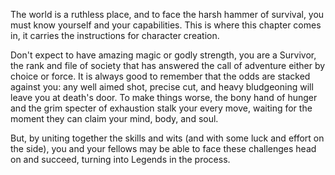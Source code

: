 The world is a ruthless place, and to face the harsh hammer of survival, you must know yourself and your capabilities. This is where this chapter comes in, it carries the instructions for character creation.

Don't expect to have amazing magic or godly strength, you are a Survivor, the rank and file of society that has answered the call of adventure either by choice or force. It is always good to remember that the odds are stacked against you: any well aimed shot, precise cut, and heavy bludgeoning will leave you at death's door. To make things worse, the bony hand of hunger and the grim specter of exhaustion stalk your every move, waiting for the moment they can claim your mind, body, and soul.

But, by uniting together the skills and wits (and with some luck and effort on the side), you and your fellows may be able to face these challenges head on and succeed, turning into Legends in the process.
